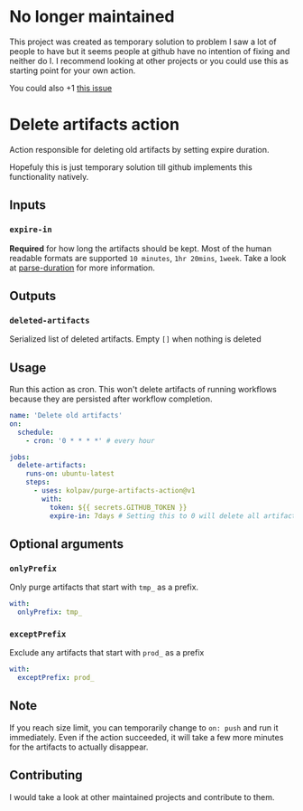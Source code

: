 # No longer maintained

This project was created as temporary solution to problem I saw a lot of people to have but it seems people at github have no intention of fixing and neither do I.
I recommend looking at other projects or you could use this as starting point for your own action.

You could also +1 [this issue](https://github.com/actions/upload-artifact/issues/290)

# Delete artifacts action

Action responsible for deleting old artifacts by setting expire duration.

Hopefuly this is just temporary solution till github implements this functionality natively.

## Inputs
### `expire-in`
**Required** for how long the artifacts should be kept.
Most of the human readable formats are supported `10 minutes`, `1hr 20mins`, `1week`.
Take a look at [parse-duration](https://github.com/jkroso/parse-duration) for more information.


## Outputs
### `deleted-artifacts`
Serialized list of deleted artifacts. Empty `[]` when nothing is deleted

## Usage

Run this action as cron. This won't delete artifacts of running workflows because they
are persisted after workflow completion.

```yaml
name: 'Delete old artifacts'
on:
  schedule:
    - cron: '0 * * * *' # every hour

jobs:
  delete-artifacts:
    runs-on: ubuntu-latest
    steps:
      - uses: kolpav/purge-artifacts-action@v1
        with:
          token: ${{ secrets.GITHUB_TOKEN }}
          expire-in: 7days # Setting this to 0 will delete all artifacts
```

## Optional arguments

### `onlyPrefix`

Only purge artifacts that start with `tmp_` as a prefix.

```yaml
with:
  onlyPrefix: tmp_  
```

### `exceptPrefix`

Exclude any artifacts that start with `prod_` as a prefix

```yaml
with:
  exceptPrefix: prod_
```

## Note

If you reach size limit, you can temporarily change to `on: push` and run it immediately.
Even if the action succeeded, it will take a few more minutes for the artifacts to actually disappear.

## Contributing

I would take a look at other maintained projects and contribute to them.
